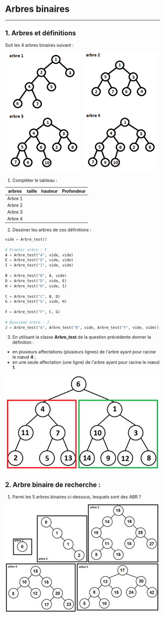 # Arbres binaires

------

## 1. Arbres et définitions

Soit les 4 arbres binaires suivant :

<div style="display: flex; justify-content: space-around;">
<img src="./images/img2.PNG" alt="Méthodes_natives" style="zoom: 80%;" />

<img src="./images/img3.PNG" alt="Méthodes_natives" style="zoom: 80%;" />
</div>

<div style="display: flex; justify-content: space-around;">
<img src="./images/img4.PNG" alt="Méthodes_natives" style="zoom: 80%;" />

<img src="./images/img5.PNG" alt="Méthodes_natives" style="zoom: 80%;" />
</div>

1. Compléter le tableau :

| arbres  | taille | hauteur | Profondeur |
| :-----: | :----: | :-----: | :--------: |
| Arbre 1 |        |         |            |
| Arbre 2 |        |         |            |
| Arbre 3 |        |         |            |
| Arbre 4 |        |         |            |

2. Dessiner les arbres de ces définitions :

```python
vide = Arbre_test()

# Premier arbre : F
A = Arbre_test("A", vide, vide)
E = Arbre_test("E", vide, vide)
I = Arbre_test("I", vide, vide)

B = Arbre_test("B", A, vide)
D = Arbre_test("D", vide, E)
H = Arbre_test("H", vide, I)

C = Arbre_test("C", B, D)
G = Arbre_test("G", vide, H)

F = Arbre_test("F", C, G)

# Deuxième arbre : J
J = Arbre_test("A", Arbre_test("B", vide, Arbre_test("F", vide, vide)), Arbre_test("D", Arbre_test("E", vide, vide), Arbre_test("C", vide, vide)))
```

3. En utilisant la classe **Arbre_test** de la question précédente donner la définition :

- en plusieurs affectations (plusieurs lignes) de l'arbre ayant pour racine le nœud **4** ;
- en une seule affectation (une ligne) de l'arbre ayant pour racine le nœud **1**.

![arbre binaire](./images/img6.PNG)

## 2. Arbre binaire de recherche :

1. Parmi les 5 arbres binaires ci-dessous, lesquels sont des ABR ?

![ABR?](./images/img7.PNG)